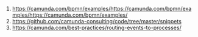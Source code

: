 1. https://camunda.com/bpmn/examples/https://camunda.com/bpmn/examples/https://camunda.com/bpmn/examples/
2. https://github.com/camunda-consulting/code/tree/master/snippets
3. https://camunda.com/best-practices/routing-events-to-processes/
